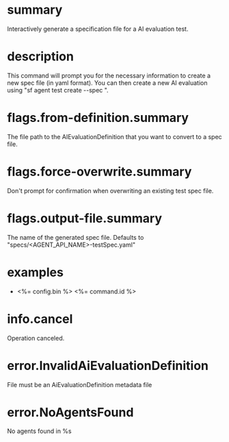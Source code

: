 # summary

Interactively generate a specification file for a AI evaluation test.

# description

This command will prompt you for the necessary information to create a new spec file (in yaml format). You can then create a new AI evaluation using "sf agent test create --spec <spec-file>".

# flags.from-definition.summary

The file path to the AIEvaluationDefinition that you want to convert to a spec file.

# flags.force-overwrite.summary

Don't prompt for confirmation when overwriting an existing test spec file.

# flags.output-file.summary

The name of the generated spec file. Defaults to "specs/<AGENT_API_NAME>-testSpec.yaml"

# examples

- <%= config.bin %> <%= command.id %>

# info.cancel

Operation canceled.

# error.InvalidAiEvaluationDefinition

File must be an AiEvaluationDefinition metadata file

# error.NoAgentsFound

No agents found in %s
